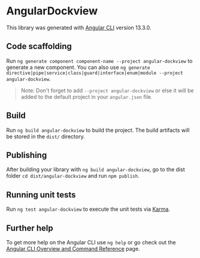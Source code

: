 # AngularDockview

This library was generated with [Angular CLI](https://github.com/angular/angular-cli) version 13.3.0.

## Code scaffolding

Run `ng generate component component-name --project angular-dockview` to generate a new component. You can also use `ng generate directive|pipe|service|class|guard|interface|enum|module --project angular-dockview`.
> Note: Don't forget to add `--project angular-dockview` or else it will be added to the default project in your `angular.json` file. 

## Build

Run `ng build angular-dockview` to build the project. The build artifacts will be stored in the `dist/` directory.

## Publishing

After building your library with `ng build angular-dockview`, go to the dist folder `cd dist/angular-dockview` and run `npm publish`.

## Running unit tests

Run `ng test angular-dockview` to execute the unit tests via [Karma](https://karma-runner.github.io).

## Further help

To get more help on the Angular CLI use `ng help` or go check out the [Angular CLI Overview and Command Reference](https://angular.io/cli) page.
